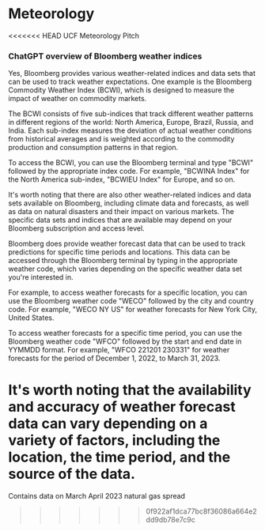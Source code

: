# Meteorology
<<<<<<< HEAD
UCF Meteorology Pitch

### ChatGPT overview of Bloomberg weather indices

Yes, Bloomberg provides various weather-related indices and data sets that can be used to track weather expectations. One example is the Bloomberg Commodity Weather Index (BCWI), which is designed to measure the impact of weather on commodity markets.

The BCWI consists of five sub-indices that track different weather patterns in different regions of the world: North America, Europe, Brazil, Russia, and India. Each sub-index measures the deviation of actual weather conditions from historical averages and is weighted according to the commodity production and consumption patterns in that region.

To access the BCWI, you can use the Bloomberg terminal and type "BCWI" followed by the appropriate index code. For example, "BCWINA Index" for the North America sub-index, "BCWIEU Index" for Europe, and so on.

It's worth noting that there are also other weather-related indices and data sets available on Bloomberg, including climate data and forecasts, as well as data on natural disasters and their impact on various markets. The specific data sets and indices that are available may depend on your Bloomberg subscription and access level.

Bloomberg does provide weather forecast data that can be used to track predictions for specific time periods and locations. This data can be accessed through the Bloomberg terminal by typing in the appropriate weather code, which varies depending on the specific weather data set you're interested in.

For example, to access weather forecasts for a specific location, you can use the Bloomberg weather code "WECO" followed by the city and country code. For example, "WECO NY US" for weather forecasts for New York City, United States.

To access weather forecasts for a specific time period, you can use the Bloomberg weather code "WFCO" followed by the start and end date in YYMMDD format. For example, "WFCO 221201 230331" for weather forecasts for the period of December 1, 2022, to March 31, 2023.

It's worth noting that the availability and accuracy of weather forecast data can vary depending on a variety of factors, including the location, the time period, and the source of the data.
=======
Contains data on March April 2023 natural gas spread

>>>>>>> 0f922af1dca77bc8f36086a664e2dd9db78e7c9c

